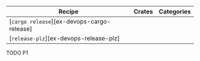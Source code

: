 | Recipe | Crates | Categories |
|--------|--------|------------|
| [`cargo release`][ex-devops-cargo-release] |  |  |
| [`release-plz`][ex-devops-release-plz] |  |  |

<div class="hidden">
TODO P1
</div>

